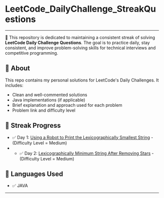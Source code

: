 # LeetCode_DailyChallenge_StreakQuestions
---

🚀 This repository is dedicated to maintaining a consistent streak of solving **LeetCode Daily Challenge Questions**. The goal is to practice daily, stay consistent, and improve problem-solving skills for technical interviews and competitive programming.

## 📌 About

This repo contains my personal solutions for LeetCode's Daily Challenges. It includes:
- Clean and well-commented solutions
- Java implementations (if applicable)
- Brief explanation and approach used for each problem
- Problem link and difficulty level

## 📅 Streak Progress

- ✅ Day 1: [Using a Robot to Print the Lexicographically Smallest String](https://leetcode.com/problems/using-a-robot-to-print-the-lexicographically-smallest-string/description/?envType=daily-question&envId=2025-06-06) - (Difficulty Level = Medium)
- - ✅ Day 2: [Lexicographically Minimum String After Removing Stars](https://leetcode.com/problems/lexicographically-minimum-string-after-removing-stars/description/?envType=daily-question&envId=2025-06-07) - (Difficulty Level = Medium)

## 🧠 Languages Used

- ✅ JAVA
---

